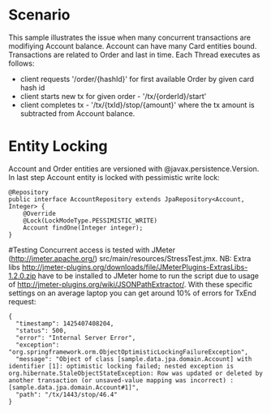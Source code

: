 # Scenario
This sample illustrates the issue when many concurrent transactions are modifiying Account balance. Account can have many Card entities bound. Transactions are related to Order and last in time. Each Thread executes as follows:  
- client requests '/order/{hashId}' for first available Order by given card hash id
- client starts new tx for given order - '/tx/{orderId}/start'
- client completes tx - '/tx/{txId}/stop/{amount}' where the tx amount is subtracted from Account balance.

# Entity Locking
Account and Order entities are versioned with @javax.persistence.Version. In last step  Account entity is locked with pessimistic write lock:
```
@Repository
public interface AccountRepository extends JpaRepository<Account, Integer> {
    @Override
    @Lock(LockModeType.PESSIMISTIC_WRITE)
    Account findOne(Integer integer);
}
```
#Testing
Concurrent access is tested with JMeter (http://jmeter.apache.org/) src/main/resources/StressTest.jmx. NB: Extra libs http://jmeter-plugins.org/downloads/file/JMeterPlugins-ExtrasLibs-1.2.0.zip have to be installed to JMeter home to run the script due to usage of http://jmeter-plugins.org/wiki/JSONPathExtractor/. With these specific settings on an average laptop you can get around 10% of errors for TxEnd request:
```
{
  "timestamp": 1425407408204,
  "status": 500,
  "error": "Internal Server Error",
  "exception": "org.springframework.orm.ObjectOptimisticLockingFailureException",
  "message": "Object of class [sample.data.jpa.domain.Account] with identifier [1]: optimistic locking failed; nested exception is org.hibernate.StaleObjectStateException: Row was updated or deleted by another transaction (or unsaved-value mapping was incorrect) : [sample.data.jpa.domain.Account#1]",
  "path": "/tx/1443/stop/46.4"
}
```
